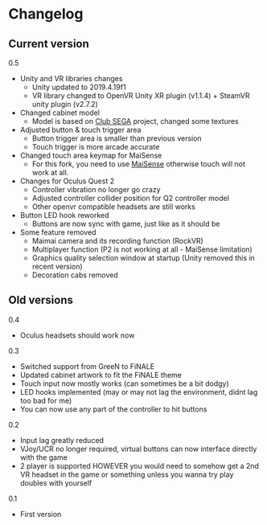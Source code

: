 # Changelog

## Current version
0.5
- Unity and VR libraries changes
  - Unity updated to 2019.4.19f1
  - VR library changed to OpenVR Unity XR plugin (v1.1.4) + SteamVR unity plugin (v2.7.2)
- Changed cabinet model
  - Model is based on [Club SEGA](https://www.pm3d-animation.fr/pages/3d-space/club-sega.html#3dspace) project, changed some textures
- Adjusted button & touch trigger area
  - Button trigger area is smaller than previous version
  - Touch trigger is more arcade accurate
- Changed touch area keymap for MaiSense
  - For this fork, you need to use [MaiSense](https://github.com/SirusDoma/MaiSense) otherwise touch will not work at all.
- Changes for Oculus Quest 2
  - Controller vibration no longer go crazy
  - Adjusted controller collider position for Q2 controller model
  - Other openvr compatible headsets are still works
- Button LED hook reworked
  - Buttons are now sync with game, just like as it should be
- Some feature removed
  - Maimai camera and its recording function (RockVR)
  - Multiplayer function (P2 is not working at all - MaiSense limitation)
  - Graphics quality selection window at startup (Unity removed this in recent version)
  - Decoration cabs removed

## Old versions

0.4
- Oculus headsets should work now

0.3
- Switched support from GreeN to FiNALE
- Updated cabinet artwork to fit the FiNALE theme
- Touch input now mostly works (can sometimes be a bit dodgy)
- LED hooks implemented (may or may not lag the environment, didnt lag too bad for me)
- You can now use any part of the controller to hit buttons
  
0.2
- Input lag greatly reduced
- VJoy/UCR no longer required, virtual buttons can now interface directly with the game
- 2 player is supported HOWEVER you would need to somehow get a 2nd VR headset in the game or something unless you wanna try play 
  doubles with yourself

0.1
- First version